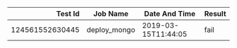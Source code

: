 |    Test Id    |  Job Name  |   Date And Time   |Result |
|--------------:|------------|-------------------|-------|
|124561552630445|deploy_mongo|2019-03-15T11:44:05|fail   |
